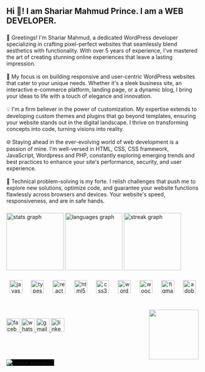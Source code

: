 <span style="background:#000">
<h2 align="left">Hi 👋! I am Shariar Mahmud Prince. I am a WEB DEVELOPER.</h2>

###

<p align="left">👋 Greetings! I'm Shariar Mahmud, a dedicated WordPress developer specializing in crafting pixel-perfect websites that seamlessly blend aesthetics with functionality. With over 5 years of experience, I've mastered the art of creating stunning online experiences that leave a lasting impression.<br><br>🎯 My focus is on building responsive and user-centric WordPress websites that cater to your unique needs. Whether it's a sleek business site, an interactive e-commerce platform, landing page, or a dynamic blog, I bring your ideas to life with a touch of elegance and innovation.<br><br>💡 I'm a firm believer in the power of customization. My expertise extends to developing custom themes and plugins that go beyond templates, ensuring your website stands out in the digital landscape. I thrive on transforming concepts into code, turning visions into reality.<br><br>🌐 Staying ahead in the ever-evolving world of web development is a passion of mine. I'm well-versed in HTML, CSS, CSS framework, JavaScript, Wordpress and PHP, constantly exploring emerging trends and best practices to enhance your site's performance, security, and user experience.<br><br>🔧 Technical problem-solving is my forte. I relish challenges that push me to explore new solutions, optimize code, and guarantee your website functions flawlessly across browsers and devices. Your website's speed, responsiveness, and are in safe hands.</p>

###

<div align="left">
  <img src="https://github-readme-stats.vercel.app/api?username=princewebdev&hide_title=false&hide_rank=false&show_icons=true&include_all_commits=true&count_private=true&disable_animations=false&theme=nightowl&locale=en&hide_border=false" height="150" alt="stats graph"  />
  <img src="https://github-readme-stats.vercel.app/api/top-langs?username=princewebdev&locale=en&hide_title=false&layout=compact&card_width=320&langs_count=5&theme=nightowl&hide_border=false" height="150" alt="languages graph"  />
  <img src="https://streak-stats.demolab.com?user=princewebdev&locale=en&mode=weekly&theme=nightowl&hide_border=false&border_radius=5" height="150" alt="streak graph"  />
</div>

###

<div align="center">
  <img src="https://cdn.jsdelivr.net/gh/devicons/devicon/icons/javascript/javascript-original.svg" height="34" alt="javascript logo"  />
  <img width="15" />
  <img src="https://cdn.jsdelivr.net/gh/devicons/devicon/icons/typescript/typescript-original.svg" height="34" alt="typescript logo"  />
  <img width="15" />
  <img src="https://cdn.jsdelivr.net/gh/devicons/devicon/icons/react/react-original.svg" height="34" alt="react logo"  />
  <img width="15" />
  <img src="https://cdn.jsdelivr.net/gh/devicons/devicon/icons/html5/html5-original.svg" height="34" alt="html5 logo"  />
  <img width="15" />
  <img src="https://cdn.jsdelivr.net/gh/devicons/devicon/icons/css3/css3-original.svg" height="34" alt="css3 logo"  />
  <img width="15" />
  <img src="https://cdn.jsdelivr.net/gh/devicons/devicon/icons/wordpress/wordpress-original.svg" height="34" alt="wordpress logo"  />
  <img width="15" />
  <img src="https://cdn.jsdelivr.net/gh/devicons/devicon/icons/woocommerce/woocommerce-original.svg" height="34" alt="woocommerce logo"  />
  <img width="15" />
  <img src="https://skillicons.dev/icons?i=figma" height="34" alt="figma logo"  />
  <img width="15" />
  <img src="https://skillicons.dev/icons?i=ps" height="34" alt="adobephotoshop logo"  />
</div>

###

<br clear="both">

<img align="right" height="130" src="https://camo.githubusercontent.com/62da68eb62b1e5f175f7d1f0191dd89a653d7908feb22d37d4a0ab07365d6791/68747470733a2f2f6d656469612e67697068792e636f6d2f6d656469612f4d3967624264396e6244724f5475314d71782f67697068792e676966"  />

###

<div align="left">
  <a href="https://www.facebook.com/ShariarMahmudPrince" target="_blank">
    <img src="https://img.shields.io/static/v1?message=Facebook&logo=facebook&label=&color=1877F2&logoColor=white&labelColor=&style=for-the-badge" height="35" alt="facebook logo"  />
  </a>
  <a href="https://wa.me/01644557412" target="_blank">
    <img src="https://img.shields.io/static/v1?message=Whatsapp&logo=whatsapp&label=&color=25D366&logoColor=white&labelColor=&style=for-the-badge" height="35" alt="whatsapp logo"  />
  </a>
  <a href="mailto: coderboyprince@gmail.com" target="_blank">
    <img src="https://img.shields.io/static/v1?message=Gmail&logo=gmail&label=&color=D14836&logoColor=white&labelColor=&style=for-the-badge" height="35" alt="gmail logo"  />
  </a>
  <a href="https://www.linkedin.com/in/wordpress-elementor-expert-bangladesh/" target="_blank">
    <img src="https://img.shields.io/static/v1?message=LinkedIn&logo=linkedin&label=&color=0077B5&logoColor=white&labelColor=&style=for-the-badge" height="35" alt="linkedin logo"  />
  </a>
</div>

###

<br clear="both">

<img src="https://raw.githubusercontent.com/princewebdev/princewebdev/output/snake.svg" alt="Snake animation" />

###

</span>
